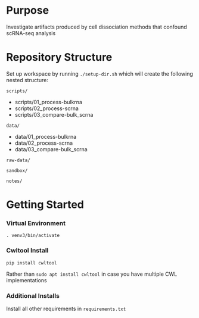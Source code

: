 # Purpose 
Investigate artifacts produced by cell dissociation methods that confound scRNA-seq analysis
 
# Repository Structure
Set up workspace by running `./setup-dir.sh` which will create the following nested structure:

`scripts/`
+ scripts/01_process-bulkrna
+ scripts/02_process-scrna
+ scripts/03_compare-bulk_scrna

`data/`
+ data/01_process-bulkrna
+ data/02_process-scrna
+ data/03_compare-bulk_scrna

`raw-data/`

`sandbox/`

`notes/`




# Getting Started

### Virtual Environment
```
. venv3/bin/activate
```

### Cwltool Install
```
pip install cwltool
```

Rather than `sudo apt install cwltool` in case you have multiple CWL implementations

### Additional Installs
Install all other requirements in `requirements.txt`
